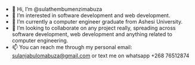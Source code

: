 - 👋 Hi, I’m @sulathembumenzimabuza
- 👀 I’m interested in software development and web development.
- 🌱 I’m currently a computer engineer graduate from Ashesi University.
- 💞️ I’m looking to collaborate on any project really, spreading across software development, web development and anything related to computer engineering.
- 📫 You can reach me through my personal email: sulanjabulomabuza@gmail.com or text me on whatsapp +268 76512874

<!---
sulathembumenzimabuza/sulathembumenzimabuza is a ✨ special ✨ repository because its `README.md` (this file) appears on your GitHub profile.
You can click the Preview link to take a look at your changes.
--->
